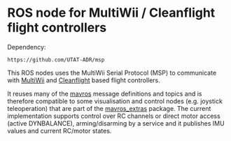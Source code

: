# ROS node for MultiWii / Cleanflight flight controllers

Dependency:
```
https://github.com/UTAT-ADR/msp
```

This ROS nodes uses the MultiWii Serial Protocol (MSP) to communicate with [MultiWii](http://www.multiwii.com/wiki/index.php?title=Main_Page) and [Cleanflight](http://cleanflight.com/) based flight controllers.

It reuses many of the [mavros](http://wiki.ros.org/mavros) message definitions and topics and is therefore compatible to some visualisation and control nodes (e.g. joystick teleoperation) that are part of the [mavros_extras](http://wiki.ros.org/mavros_extras) package.
The current implementation supports control over RC channels or direct motor access (active DYNBALANCE), arming/disarming by a service and it publishes IMU values and current RC/motor states.
